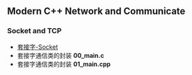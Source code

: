 ## Modern C++ Network and Communicate

### Socket and TCP
- [套接字-Socket](https://subingwen.cn/linux/socket/)
- 套接字通信类的封装 **00_main.c**
- 套接字通信类的封装 **01_main.cpp**

